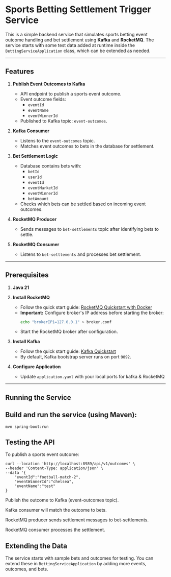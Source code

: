 # Sports Betting Settlement Trigger Service

This is a simple backend service that simulates sports betting event outcome handling and bet settlement using **Kafka** and **RocketMQ**. The service starts with some test data added at runtime inside the `BettingServiceApplication` class, which can be extended as needed.

---

## Features

1. **Publish Event Outcomes to Kafka**
    - API endpoint to publish a sports event outcome.
    - Event outcome fields:
        - `eventId`
        - `eventName`
        - `eventWinnerId`
    - Published to Kafka topic: `event-outcomes`.

2. **Kafka Consumer**
    - Listens to the `event-outcomes` topic.
    - Matches event outcomes to bets in the database for settlement.

3. **Bet Settlement Logic**
    - Database contains bets with:
        - `betId`
        - `userId`
        - `eventId`
        - `eventMarketId`
        - `eventWinnerId`
        - `betAmount`
    - Checks which bets can be settled based on incoming event outcomes.

4. **RocketMQ Producer**
    - Sends messages to `bet-settlements` topic after identifying bets to settle.

5. **RocketMQ Consumer**
    - Listens to `bet-settlements` and processes bet settlement.

---

## Prerequisites
1. **Java 21**

2. **Install RocketMQ**
    - Follow the quick start guide: [RocketMQ Quickstart with Docker](https://rocketmq.apache.org/docs/quickStart/02quickstartWithDocker)
    - **Important:** Configure broker's IP address before starting the broker:
      ```bash
      echo "brokerIP1=127.0.0.1" > broker.conf
      ```
    - Start the RocketMQ broker after configuration.

3. **Install Kafka**
    - Follow the quick start guide: [Kafka Quickstart](https://kafka.apache.org/quickstart)
    - By default, Kafka bootstrap server runs on port `9092`.

4. **Configure Application**
    - Update `application.yaml` with your local ports for kafka & RocketMQ
---

## Running the Service

## Build and run the service (using Maven):
 `mvn spring-boot:run`

## Testing the API
To publish a sports event outcome:
   ```
   curl --location 'http://localhost:8989/api/v1/outcomes' \
   --header 'Content-Type: application/json' \
   --data '{
       "eventId":"football-match-2",
       "eventWinnerId":"chelsea",
       "eventName":"test"
   }
   ```

Publish the outcome to Kafka (event-outcomes topic).

Kafka consumer will match the outcome to bets.

RocketMQ producer sends settlement messages to bet-settlements.

RocketMQ consumer processes the settlement.

## Extending the Data 

The service starts with sample bets and outcomes for testing. You can extend these in `BettingServiceApplication` by adding more events, outcomes, and bets.
